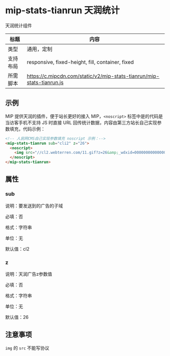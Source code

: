 # mip-stats-tianrun 天润统计

天润统计组件

标题|内容
----|----
类型|通用，定制
支持布局|responsive, fixed-height, fill, container, fixed
所需脚本|https://c.mipcdn.com/static/v2/mip-stats-tianrun/mip-stats-tianrun.js

## 示例

MIP 提供天润的插件，便于站长更好的接入 MIP，`<noscript>` 标签中是的代码是当访客手机不支持 JS 时直接 URL 回传统计数据，内容由第三方站长自己实现参数填充，代码示例：

```html
<!-- 人民网CMS自己实现参数填充 noscript 示例：-->
<mip-stats-tianrun sub="cli2" z="26">
  <noscript>
    <img src="//cl2.webterren.com/11.gif?z=26&amp;_wdxid=000000000000000000000000000000000000000000&amp;_wdt=011&amp;_wdc=w_2930&amp;_wdci=7678771&amp;_wda=254&amp;_wdp=2016-10-08&amp;_wdori=%u4e2d%u56fd%u53f0%u6e7e%u7f51%u7efc%u5408&amp;_wdti=%u6e56%u5317%u8b66%u6821%u6821%u82b1%u6652%u82f1%u6b66%u5236%u670d%u7167%u0030%u7ec6%u6570%u8b66%u5bdf%u754c%u7684%u4eba%u6c14%u201c%u7f51%u7ea2%u201d&amp;_wdurl=http://m2.people.cn/mip/r/MV80Xzc2Nzg3NzFfMjkzMF8xNDc1ODgzNjcz?s=baidu-mip&amp;_wdqd=m2_baidu&amp;_wdvs=wap&amp;_wda2=254&amp;_wdot=0" width="0" height="0" alt=""/>
  </noscript>
</mip-stats-tianrun>
```

## 属性

### sub

说明：要发送到的广告的子域

必填：否

格式：字符串

单位：无

默认值：cl2

### z

说明：天润广告z参数值

必填：否

格式：字符串

单位：无

默认值：26

## 注意事项

`img` 的 `src` 不能写协议
